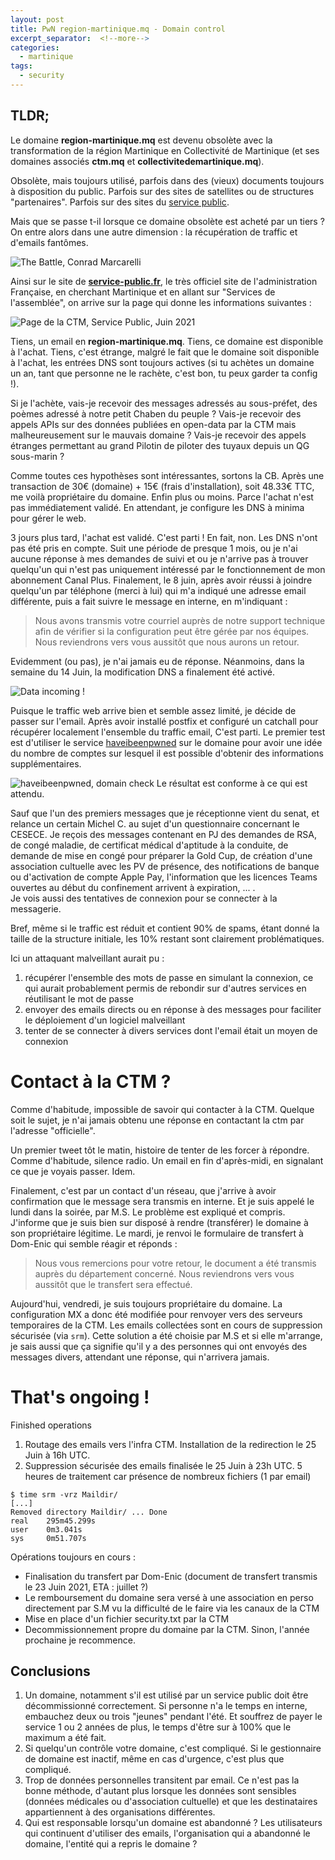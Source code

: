 ```yaml
---
layout: post
title: PwN region-martinique.mq - Domain control
excerpt_separator:  <!--more-->
categories:
  - martinique
tags:
  - security
---
```

## TLDR;

Le domaine **region-martinique.mq** est devenu obsolète avec la transformation de la région Martinique en Collectivité de Martinique (et ses domaines associés **ctm.mq** et **collectivitedemartinique.mq**).

Obsolète, mais toujours utilisé, parfois dans des (vieux) documents toujours à disposition du public. Parfois sur des sites de satellites ou de structures "partenaires". Parfois sur des sites du [service public](https://lannuaire.service-public.fr/martinique/martinique/service-local_172876).

Mais que se passe t-il lorsque ce domaine obsolète est acheté par un tiers ? On entre alors dans une autre dimension : la récupération de traffic et d'emails fantômes.

![The Battle, Conrad Marcarelli](/images/the-battle-conrad-marcarelli.jpg)

<!--more-->

Ainsi sur le site de **[service-public.fr](https://https://www.service-public.fr/)**, le très officiel site de l'administration Française, en cherchant Martinique et en allant sur "Services de l'assemblée", on arrive sur la page qui donne les informations suivantes :

![Page de la CTM, Service Public, Juin 2021](/images/service-public-martinique.png)

Tiens, un email en **region-martinique.mq**. 
Tiens, ce domaine est disponible à l'achat.
Tiens, c'est étrange, malgré le fait que le domaine soit disponible à l'achat, les entrées DNS sont toujours actives (si tu achètes un domaine un an, tant que personne ne le rachète, c'est bon, tu peux garder ta config !).

Si je l'achète, vais-je recevoir des messages adressés au sous-préfet, des poèmes adressé à notre petit Chaben du peuple ?
Vais-je recevoir des appels APIs sur des données publiées en open-data par la CTM mais malheureusement sur le mauvais domaine ?
Vais-je recevoir des appels étranges permettant au grand Pilotin de piloter des tuyaux depuis un QG sous-marin ? 

Comme toutes ces hypothèses sont intéressantes, sortons la CB.
Après une transaction de 30€ (domaine) + 15€ (frais d'installation), soit 48.33€ TTC, me voilà propriétaire du domaine.
Enfin plus ou moins. Parce l'achat n'est pas immédiatement validé. En attendant, je configure les DNS à minima pour gérer le web.

3 jours plus tard, l'achat est validé. C'est parti ! En fait, non. Les DNS n'ont pas été pris en compte.
Suit une période de presque 1 mois, ou je n'ai aucune réponse à mes demandes de suivi et ou je n'arrive pas à trouver quelqu'un qui n'est pas uniquement intéressé par le fonctionnement de mon abonnement Canal Plus.
Finalement, le 8 juin, après avoir réussi à joindre quelqu'un par téléphone (merci à lui) qui m'a indiqué une adresse email différente, puis a fait suivre le message en interne, en m'indiquant :

> Nous avons transmis votre courriel auprès de notre support technique afin de vérifier si la configuration peut être gérée par nos équipes.
> Nous reviendrons vers vous aussitôt que nous aurons un retour.

Evidemment (ou pas), je n'ai jamais eu de réponse. Néanmoins, dans la semaine du 14 Juin, la modification DNS a finalement été activé.

![Data incoming !](/images/zz-top-gimme-all-your-data.jpg)

Puisque le traffic web arrive bien et semble assez limité, je décide de passer sur l'email.
Après avoir installé postfix et configuré un catchall pour récupérer localement l'ensemble du traffic email, C'est parti.
Le premier test est d'utiliser le service [haveibeenpwned](https://haveibeenpwned.com/) sur le domaine pour avoir une idée du nombre de comptes sur lesquel il est possible d'obtenir des informations supplémentaires.

![haveibeenpwned, domain check](/images/haveibeenpwned-region-martinique.png)
Le résultat est conforme à ce qui est attendu.

Sauf que l'un des premiers messages que je réceptionne vient du senat, et relance un certain Michel C. au sujet d'un questionnaire concernant le CESECE.
Je reçois des messages contenant en PJ des demandes de RSA, de congé maladie, de certificat médical d'aptitude à la conduite, de demande de mise en congé pour préparer la Gold Cup, de création d'une association cultuelle avec les PV de présence, des notifications de banque ou d'activation de compte Apple Pay, l'information que les licences Teams ouvertes au début du confinement arrivent à expiration, ... .   
Je vois aussi des tentatives de connexion pour se connecter à la messagerie.

Bref, même si le traffic est réduit et contient 90% de spams, étant donné la taille de la structure initiale, les 10% restant sont clairement problématiques.

Ici un attaquant malveillant aurait pu :
1. récupérer l'ensemble des mots de passe en simulant la connexion, ce qui aurait probablement permis de rebondir sur d'autres services en réutilisant le mot de passe
2. envoyer des emails directs ou en réponse à des messages pour faciliter le déploiement d'un logiciel malveillant
3. tenter de se connecter à divers services dont l'email était un moyen de connexion

# Contact à la CTM ?

Comme d'habitude, impossible de savoir qui contacter à la CTM. Quelque soit le sujet, je n'ai jamais obtenu une réponse en contactant la ctm par l'adresse "officielle".

Un premier tweet tôt le matin, histoire de tenter de les forcer à répondre. Comme d'habitude, silence radio.
Un email en fin d'après-midi, en signalant ce que je voyais passer. Idem.

Finalement, c'est par un contact d'un réseau, que j'arrive à avoir confirmation que le message sera transmis en interne.
Et je suis appelé le lundi dans la soirée, par M.S. Le problème est expliqué et compris. 
J'informe que je suis bien sur disposé à rendre (transférer) le domaine à son propriétaire légitime. Le mardi, je renvoi le formulaire de transfert à Dom-Enic qui semble réagir et réponds :

> Nous vous remercions pour votre retour, le document a été transmis auprès du département concerné.
> Nous reviendrons vers vous aussitôt que le transfert sera effectué. 

Aujourd'hui, vendredi, je suis toujours propriétaire du domaine.
La configuration MX a donc été modifiée pour renvoyer vers des serveurs temporaires de la CTM.
Les emails collectées sont en cours de suppression sécurisée (via `srm`). 
Cette solution a été choisie par M.S et si elle m'arrange, je sais aussi que ça signifie qu'il y a des personnes qui ont envoyés des messages divers, attendant une réponse, qui n'arrivera jamais.



# That's ongoing !

Finished operations

1. Routage des emails vers l'infra CTM. Installation de la redirection le 25 Juin à 16h UTC.
2.  Suppression sécurisée des emails finalisée le 25 Juin à 23h UTC. 5 heures de traitement car présence de nombreux fichiers (1 par email)
```
$ time srm -vrz Maildir/
[...]
Removed directory Maildir/ ... Done
real    295m45.299s
user    0m3.041s
sys     0m51.707s
``` 

Opérations toujours en cours :
- Finalisation du transfert par Dom-Enic (document de transfert transmis le 23 Juin 2021, ETA : juillet ?)
- Le remboursement du domaine sera versé à une association en perso directement par S.M vu la difficulté de le faire via les canaux de la CTM
- Mise en place d'un fichier security.txt par la CTM
- Decommissionnement propre du domaine par la CTM. Sinon, l'année prochaine je recommence.

## Conclusions

1. Un domaine, notamment s'il est utilisé par un service public doit être décommissionné correctement. Si personne n'a le temps en interne, embauchez deux ou trois "jeunes" pendant l'été. Et souffrez de payer le service 1 ou 2 années de plus, le temps d'être sur à 100% que le maximum a été fait.
2. Si quelqu'un contrôle votre domaine, c'est compliqué. Si le gestionnaire de domaine est inactif, même en cas d'urgence, c'est plus que compliqué.
3. Trop de données personnelles transitent par email. Ce n'est pas la bonne méthode, d'autant plus lorsque les données sont sensibles (données médicales ou d'association cultuelle) et que les destinataires appartiennent à des organisations différentes.
4. Qui est responsable lorsqu'un domaine est abandonné ? Les utilisateurs qui continuent d'utiliser des emails, l'organisation qui a abandonné le domaine, l'entité qui a repris le domaine ? 

